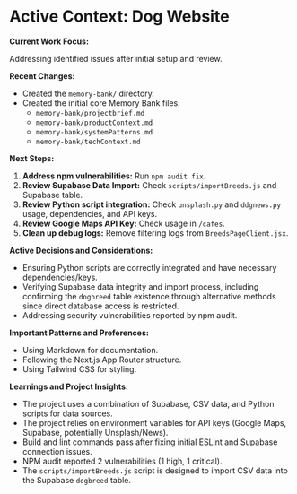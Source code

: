 # Active Context: Dog Website

**Current Work Focus:**

Addressing identified issues after initial setup and review.

**Recent Changes:**

*   Created the `memory-bank/` directory.
*   Created the initial core Memory Bank files:
    *   `memory-bank/projectbrief.md`
    *   `memory-bank/productContext.md`
    *   `memory-bank/systemPatterns.md`
    *   `memory-bank/techContext.md`

**Next Steps:**

1.  **Address npm vulnerabilities:** Run `npm audit fix`.
2.  **Review Supabase Data Import:** Check `scripts/importBreeds.js` and Supabase table.
3.  **Review Python script integration:** Check `unsplash.py` and `ddgnews.py` usage, dependencies, and API keys.
4.  **Review Google Maps API Key:** Check usage in `/cafes`.
5.  **Clean up debug logs:** Remove filtering logs from `BreedsPageClient.jsx`.

**Active Decisions and Considerations:**

*   Ensuring Python scripts are correctly integrated and have necessary dependencies/keys.
*   Verifying Supabase data integrity and import process, including confirming the `dogbreed` table existence through alternative methods since direct database access is restricted.
*   Addressing security vulnerabilities reported by npm audit.

**Important Patterns and Preferences:**

*   Using Markdown for documentation.
*   Following the Next.js App Router structure.
*   Using Tailwind CSS for styling.

**Learnings and Project Insights:**

*   The project uses a combination of Supabase, CSV data, and Python scripts for data sources.
*   The project relies on environment variables for API keys (Google Maps, Supabase, potentially Unsplash/News).
*   Build and lint commands pass after fixing initial ESLint and Supabase connection issues.
*   NPM audit reported 2 vulnerabilities (1 high, 1 critical).
*   The `scripts/importBreeds.js` script is designed to import CSV data into the Supabase `dogbreed` table.
